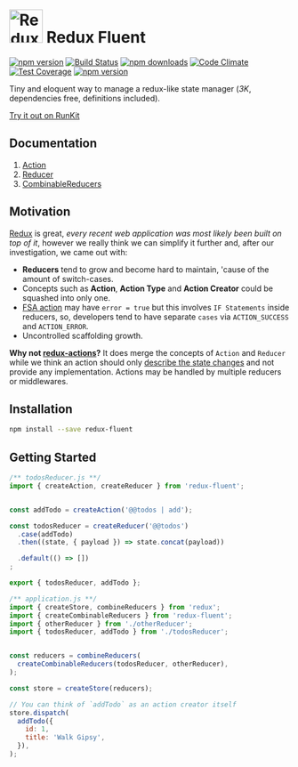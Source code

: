 # <a href='https://github.com/Code-Y/redux-fluent'><img src='https://raw.githubusercontent.com/Code-Y/redux-fluent/master/redux-fluent-logo.png' height='60' alt='Redux Fluent Logo' aria-label='https://github.com/Code-Y/redux-fluent' /></a> Redux Fluent
[![npm version](https://img.shields.io/npm/v/redux-fluent.svg)](https://www.npmjs.com/package/redux-fluent)
[![Build Status](https://travis-ci.org/Code-Y/redux-fluent.svg?branch=master)](https://travis-ci.org/Code-Y/redux-fluent)
[![npm downloads](https://img.shields.io/npm/dm/redux-fluent.svg)](https://www.npmjs.com/package/redux-fluent)
[![Code Climate](https://codeclimate.com/github/Code-Y/redux-fluent/badges/gpa.svg)](https://codeclimate.com/github/Code-Y/redux-fluent)
[![Test Coverage](https://api.codeclimate.com/v1/badges/02e8b0d9ba383c19ae50/test_coverage)](https://codeclimate.com/github/Code-Y/redux-fluent/test_coverage)
[![npm version](https://img.shields.io/npm/l/redux-fluent.svg)](https://github.com/Code-Y/redux-fluent/blob/master/LICENSE)


Tiny and eloquent way to manage a redux-like state manager (*3K*, dependencies free, definitions included).

[Try it out on RunKit](https://runkit.com/hitmands/redux-fluent-playground)


## Documentation

1. [Action](./docs/Action.MD)
2. [Reducer](./docs/Reducer.MD)
3. [CombinableReducers](./docs/CombinableReducers.MD)

## Motivation

[Redux](https://redux.js.org/) is great, *every recent web application was most likely been built on top of it*, however we really think we can simplify it further and, after our investigation, we came out with:

 - **Reducers** tend to grow and become hard to maintain, 'cause of the amount of switch-cases.
 - Concepts such as **Action**, **Action Type** and **Action Creator** could be squashed into only one.
 - [FSA action](https://github.com/acdlite/flux-standard-action#actions) may have `error = true` but this involves `IF Statements` inside reducers, so, developers tend to have separate `cases` via `ACTION_SUCCESS` and `ACTION_ERROR`.
 - Uncontrolled scaffolding growth.

**Why not [redux-actions](https://github.com/reduxactions/redux-actions)?** It does merge the concepts of `Action` and `Reducer` while we think an action should only [describe the state changes](https://redux.js.org/docs/introduction/CoreConcepts.html) and not provide any implementation. Actions may be handled by multiple reducers or middlewares.

## Installation

```bash
npm install --save redux-fluent
```

## Getting Started

```javascript
/** todosReducer.js **/
import { createAction, createReducer } from 'redux-fluent';


const addTodo = createAction('@@todos | add');

const todosReducer = createReducer('@@todos')
  .case(addTodo)
  .then((state, { payload }) => state.concat(payload))

  .default(() => [])
;

export { todosReducer, addTodo };
```

```javascript
/** application.js **/
import { createStore, combineReducers } from 'redux';
import { createCombinableReducers } from 'redux-fluent';
import { otherReducer } from './otherReducer';
import { todosReducer, addTodo } from './todosReducer';


const reducers = combineReducers(
  createCombinableReducers(todosReducer, otherReducer),
);

const store = createStore(reducers);

// You can think of `addTodo` as an action creator itself
store.dispatch(
  addTodo({
    id: 1,
    title: 'Walk Gipsy',
  }),
);
```
